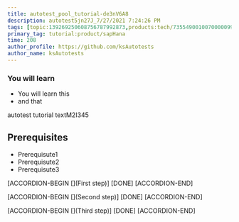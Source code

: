 ```yaml
---
title: autotest_pool_tutorial-de3nV6A8
description: autotest5jn27J_7/27/2021 7:24:26 PM
tags: [topic:139269250608756787992873,products:tech/73554900100700000996,tutorial:experience/advanced]
primary_tag: tutorial:product/sapHana
time: 208
author_profile: https://github.com/ksAutotests
author_name: ksAutotests
---
```

### You will learn
- You will learn this
- and that

autotest tutorial textM2I345

## Prerequisites
- Prerequisute1
- Prerequisute2
- Prerequisute3

[ACCORDION-BEGIN [](First step)]
[DONE]
[ACCORDION-END]

[ACCORDION-BEGIN [](Second step)]
[DONE]
[ACCORDION-END]

[ACCORDION-BEGIN [](Third step)]
[DONE]
[ACCORDION-END]


